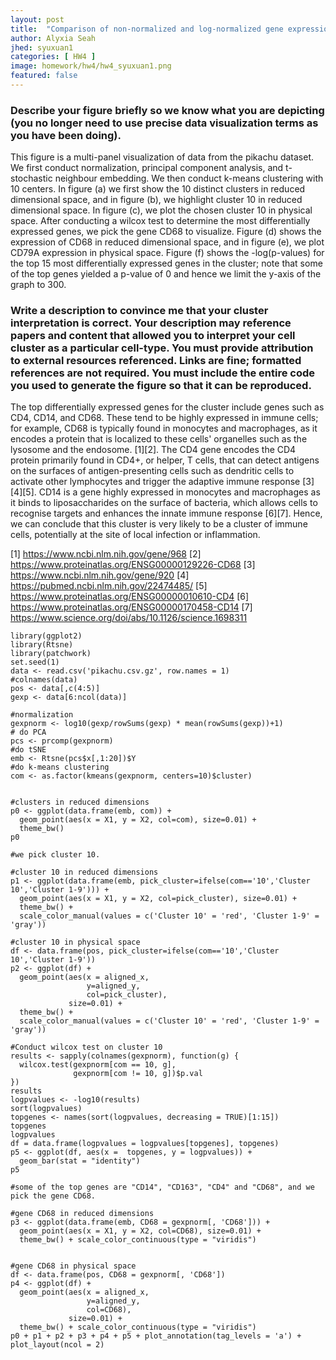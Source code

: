 ```yaml
---
layout: post
title:  "Comparison of non-normalized and log-normalized gene expression data with Principal Component Analysis"
author: Alyxia Seah
jhed: syuxuan1
categories: [ HW4 ]
image: homework/hw4/hw4_syuxuan1.png
featured: false
---
```


### Describe your figure briefly so we know what you are depicting (you no longer need to use precise data visualization terms as you have been doing).

This figure is a multi-panel visualization of data from the pikachu dataset. We first conduct normalization, principal component analysis, and t-stochastic neighbour embedding. We then conduct k-means clustering with 10 centers. In figure (a) we first show the 10 distinct clusters in reduced dimensional space, and in figure (b), we highlight cluster 10 in reduced dimensional space. In figure (c), we plot the chosen cluster 10 in physical space. After conducting a wilcox test to determine the most differentially expressed genes, we pick the gene CD68 to visualize. Figure (d) shows the expression of CD68 in reduced dimensional space, and in figure (e), we plot CD79A expression in physical space. Figure (f) shows the -log(p-values) for the top 15 most differentially expressed genes in the cluster; note that some of the top genes yielded a p-value of 0 and hence we limit the y-axis of the graph to 300. 

### Write a description to convince me that your cluster interpretation is correct. Your description may reference papers and content that allowed you to interpret your cell cluster as a particular cell-type. You must provide attribution to external resources referenced. Links are fine; formatted references are not required. You must include the entire code you used to generate the figure so that it can be reproduced. 

The top differentially expressed genes for the cluster include genes such as CD4, CD14, and CD68. These tend to be highly expressed in immune cells; for example, CD68 is typically found in monocytes and macrophages, as it encodes a protein that is localized to these cells' organelles such as the lysosome and the endosome. [1][2]. The CD4 gene encodes the CD4 protein primarily found in CD4+, or helper, T cells, that can detect antigens on the surfaces of antigen-presenting cells such as dendritic cells to activate other lymphocytes and trigger the adaptive immune response [3][4][5]. CD14 is a gene highly expressed in monocytes and macrophages as it binds to liposaccharides on the surface of bacteria, which allows cells to recognise targets and enhances the innate immune response [6][7]. Hence, we can conclude that this cluster is very likely to be a cluster of immune cells, potentially at the site of local infection or inflammation.

[1] https://www.ncbi.nlm.nih.gov/gene/968
[2] https://www.proteinatlas.org/ENSG00000129226-CD68
[3] https://www.ncbi.nlm.nih.gov/gene/920
[4] https://pubmed.ncbi.nlm.nih.gov/22474485/
[5] https://www.proteinatlas.org/ENSG00000010610-CD4
[6] https://www.proteinatlas.org/ENSG00000170458-CD14
[7] https://www.science.org/doi/abs/10.1126/science.1698311

```{r}
library(ggplot2)
library(Rtsne)
library(patchwork)
set.seed(1)
data <- read.csv('pikachu.csv.gz', row.names = 1)
#colnames(data)
pos <- data[,c(4:5)]
gexp <- data[6:ncol(data)]

#normalization
gexpnorm <- log10(gexp/rowSums(gexp) * mean(rowSums(gexp))+1)
# do PCA
pcs <- prcomp(gexpnorm)
#do tSNE
emb <- Rtsne(pcs$x[,1:20])$Y
#do k-means clustering
com <- as.factor(kmeans(gexpnorm, centers=10)$cluster)


#clusters in reduced dimensions
p0 <- ggplot(data.frame(emb, com)) + 
  geom_point(aes(x = X1, y = X2, col=com), size=0.01) + 
  theme_bw()
p0

#we pick cluster 10.

#cluster 10 in reduced dimensions
p1 <- ggplot(data.frame(emb, pick_cluster=ifelse(com=='10','Cluster 10','Cluster 1-9'))) + 
  geom_point(aes(x = X1, y = X2, col=pick_cluster), size=0.01) + 
  theme_bw() +
  scale_color_manual(values = c('Cluster 10' = 'red', 'Cluster 1-9' = 'gray'))

#cluster 10 in physical space
df <- data.frame(pos, pick_cluster=ifelse(com=='10','Cluster 10','Cluster 1-9'))
p2 <- ggplot(df) + 
  geom_point(aes(x = aligned_x, 
                 y=aligned_y, 
                 col=pick_cluster), 
             size=0.01) +
  theme_bw() +
  scale_color_manual(values = c('Cluster 10' = 'red', 'Cluster 1-9' = 'gray'))

#Conduct wilcox test on cluster 10
results <- sapply(colnames(gexpnorm), function(g) {
  wilcox.test(gexpnorm[com == 10, g],
              gexpnorm[com != 10, g])$p.val
})
results
logpvalues <- -log10(results)
sort(logpvalues)
topgenes <- names(sort(logpvalues, decreasing = TRUE)[1:15])
topgenes
logpvalues
df = data.frame(logpvalues = logpvalues[topgenes], topgenes)
p5 <- ggplot(df, aes(x =  topgenes, y = logpvalues)) +
  geom_bar(stat = "identity")
p5

#some of the top genes are "CD14", "CD163", "CD4" and "CD68", and we pick the gene CD68.

#gene CD68 in reduced dimensions
p3 <- ggplot(data.frame(emb, CD68 = gexpnorm[, 'CD68'])) + 
  geom_point(aes(x = X1, y = X2, col=CD68), size=0.01) + 
  theme_bw() + scale_color_continuous(type = "viridis")


#gene CD68 in physical space
df <- data.frame(pos, CD68 = gexpnorm[, 'CD68'])
p4 <- ggplot(df) + 
  geom_point(aes(x = aligned_x, 
                 y=aligned_y, 
                 col=CD68), 
             size=0.01) +
  theme_bw() + scale_color_continuous(type = "viridis")
p0 + p1 + p2 + p3 + p4 + p5 + plot_annotation(tag_levels = 'a') + plot_layout(ncol = 2)
```
